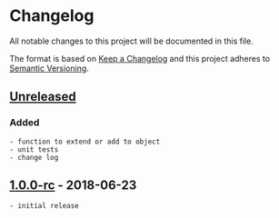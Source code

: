 # Changelog
All notable changes to this project will be documented in this file.

The format is based on [Keep a Changelog](http://keepachangelog.com/en/1.0.0/)
and this project adheres to [Semantic Versioning](http://semver.org/spec/v2.0.0.html).

## [Unreleased]
### Added
    - function to extend or add to object
    - unit tests
    - change log

## [1.0.0-rc] - 2018-06-23 
    - initial release


[Unreleased]: https://github.com/msavastano/add-or-extend/compare/v1.0.0-rc...HEAD
[1.0.0-rc]: https://github.com/msavastano/add-or-extend/tree/1.0.0-rc
